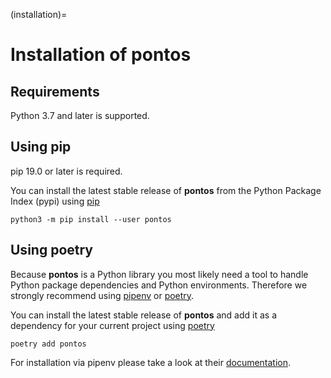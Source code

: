 (installation)=

# Installation of pontos

## Requirements

Python 3.7 and later is supported.

## Using pip

pip 19.0 or later is required.

You can install the latest stable release of **pontos** from the Python
Package Index (pypi) using [pip](https://pip.pypa.io/en/stable/)

```shell
python3 -m pip install --user pontos
```

## Using poetry

Because **pontos** is a Python library you most likely need a tool to
handle Python package dependencies and Python environments. Therefore we
strongly recommend using [pipenv](https://pipenv.pypa.io/en/latest/) or [poetry](https://python-poetry.org/).

You can install the latest stable release of **pontos** and add it as
a dependency for your current project using [poetry](https://python-poetry.org/)

```shell
poetry add pontos
```

For installation via pipenv please take a look at their [documentation](https://pipenv.pypa.io/en/latest/).
